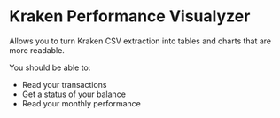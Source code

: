 # Kraken Performance Visualyzer

Allows you to turn Kraken CSV extraction into tables and charts that are more readable.

You should be able to:

- Read your transactions
- Get a status of your balance
- Read your monthly performance
